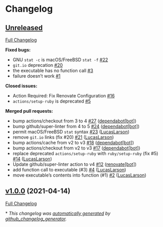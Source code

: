 # Changelog

## [Unreleased](https://github.com/LucasLarson/samefile/tree/HEAD)

[Full Changelog](https://github.com/LucasLarson/samefile/compare/v1.0.0...HEAD)

**Fixed bugs:**

- GNU `stat -c` is macOS/FreeBSD `stat -f` [\#22](https://github.com/LucasLarson/samefile/issues/22)
- `git.io` deprecation [\#20](https://github.com/LucasLarson/samefile/issues/20)
- the executable has no function call [\#3](https://github.com/LucasLarson/samefile/issues/3)
- failure doesn’t work [\#1](https://github.com/LucasLarson/samefile/issues/1)

**Closed issues:**

- Action Required: Fix Renovate Configuration [\#16](https://github.com/LucasLarson/samefile/issues/16)
- `actions/setup-ruby` is deprecated [\#5](https://github.com/LucasLarson/samefile/issues/5)

**Merged pull requests:**

- bump actions/checkout from 3 to 4 [\#27](https://github.com/LucasLarson/samefile/pull/27) ([dependabot[bot]](https://github.com/apps/dependabot))
- bump github/super-linter from 4 to 5 [\#24](https://github.com/LucasLarson/samefile/pull/24) ([dependabot[bot]](https://github.com/apps/dependabot))
- permit macOS/FreeBSD `stat` syntax [\#23](https://github.com/LucasLarson/samefile/pull/23) ([LucasLarson](https://github.com/LucasLarson))
- remove `git.io` links \(fix \#20\) [\#21](https://github.com/LucasLarson/samefile/pull/21) ([LucasLarson](https://github.com/LucasLarson))
- bump actions/cache from v2 to v3 [\#18](https://github.com/LucasLarson/samefile/pull/18) ([dependabot[bot]](https://github.com/apps/dependabot))
- bump actions/checkout from v2 to v3 [\#17](https://github.com/LucasLarson/samefile/pull/17) ([dependabot[bot]](https://github.com/apps/dependabot))
- replace deprecated `actions/setup-ruby` with `ruby/setup-ruby` \(fix \#5\) [\#14](https://github.com/LucasLarson/samefile/pull/14) ([LucasLarson](https://github.com/LucasLarson))
- Update github/super-linter action to v4 [\#12](https://github.com/LucasLarson/samefile/pull/12) ([renovate[bot]](https://github.com/apps/renovate))
- add function call to executable \(\#3\) [\#4](https://github.com/LucasLarson/samefile/pull/4) ([LucasLarson](https://github.com/LucasLarson))
- move executable’s contents into function \(\#1\) [\#2](https://github.com/LucasLarson/samefile/pull/2) ([LucasLarson](https://github.com/LucasLarson))

## [v1.0.0](https://github.com/LucasLarson/samefile/tree/v1.0.0) (2021-04-14)

[Full Changelog](https://github.com/LucasLarson/samefile/compare/2e534069e29570de9a2293c4c9b7c8789c63badf...v1.0.0)

\* *This changelog was [automatically generated](./.github/workflows/changelog.yml) by [github_changelog_generator](https://github.com/github-changelog-generator/github-changelog-generator).*
